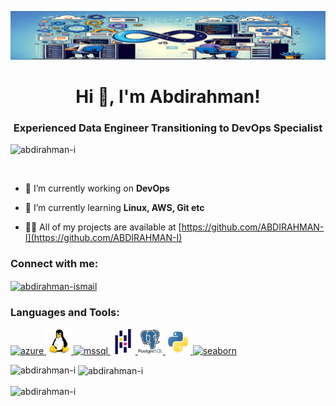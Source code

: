 ![MasterHead](newpic1.png)
<h1 align="center">Hi 👋, I'm Abdirahman!</h1>

<h3 align="center">Experienced Data Engineer Transitioning to DevOps Specialist</h3>

<p align="left"> <img src="https://komarev.com/ghpvc/?username=abdirahman-i&label=Profile%20views&color=0e75b6&style=flat" alt="abdirahman-i" /> </p>

<p align="left"> <a href="https://twitter.com/" target="blank"><img src="https://img.shields.io/twitter/follow/?logo=twitter&style=for-the-badge" alt="" /></a> </p>

- 🔭 I’m currently working on **DevOps**

- 🌱 I’m currently learning **Linux, AWS, Git etc**

- 👨‍💻 All of my projects are available at [https://github.com/ABDIRAHMAN-I](https://github.com/ABDIRAHMAN-I)

<h3 align="left">Connect with me:</h3>
<p align="left">
<a href="https://linkedin.com/in/abdirahman-ismail" target="blank"><img align="center" src="https://raw.githubusercontent.com/rahuldkjain/github-profile-readme-generator/master/src/images/icons/Social/linked-in-alt.svg" alt="abdirahman-ismail" height="30" width="40" /></a>
</p>

<h3 align="left">Languages and Tools:</h3>
<p align="left"> <a href="https://azure.microsoft.com/en-in/" target="_blank" rel="noreferrer"> <img src="https://www.vectorlogo.zone/logos/microsoft_azure/microsoft_azure-icon.svg" alt="azure" width="40" height="40"/> </a> <a href="https://www.linux.org/" target="_blank" rel="noreferrer"> <img src="https://raw.githubusercontent.com/devicons/devicon/master/icons/linux/linux-original.svg" alt="linux" width="40" height="40"/> </a> <a href="https://www.microsoft.com/en-us/sql-server" target="_blank" rel="noreferrer"> <img src="https://www.svgrepo.com/show/303229/microsoft-sql-server-logo.svg" alt="mssql" width="40" height="40"/> </a> <a href="https://pandas.pydata.org/" target="_blank" rel="noreferrer"> <img src="https://raw.githubusercontent.com/devicons/devicon/2ae2a900d2f041da66e950e4d48052658d850630/icons/pandas/pandas-original.svg" alt="pandas" width="40" height="40"/> </a> <a href="https://www.postgresql.org" target="_blank" rel="noreferrer"> <img src="https://raw.githubusercontent.com/devicons/devicon/master/icons/postgresql/postgresql-original-wordmark.svg" alt="postgresql" width="40" height="40"/> </a> <a href="https://www.python.org" target="_blank" rel="noreferrer"> <img src="https://raw.githubusercontent.com/devicons/devicon/master/icons/python/python-original.svg" alt="python" width="40" height="40"/> </a> <a href="https://seaborn.pydata.org/" target="_blank" rel="noreferrer"> <img src="https://seaborn.pydata.org/_images/logo-mark-lightbg.svg" alt="seaborn" width="40" height="40"/> </a> </p>

<p><img align="left" src="https://github-readme-stats.vercel.app/api/top-langs?username=abdirahman-i&show_icons=true&locale=en&layout=compact" alt="abdirahman-i" /></p>

<p>&nbsp;<img align="center" src="https://github-readme-stats.vercel.app/api?username=abdirahman-i&show_icons=true&locale=en" alt="abdirahman-i" /></p>

<p><img align="center" src="https://github-readme-streak-stats.herokuapp.com/?user=abdirahman-i&" alt="abdirahman-i" /></p>
